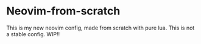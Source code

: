 # Neovim-from-scratch
This is my new neovim config, made from scratch with pure lua. This is not a stable config. WIP!!

